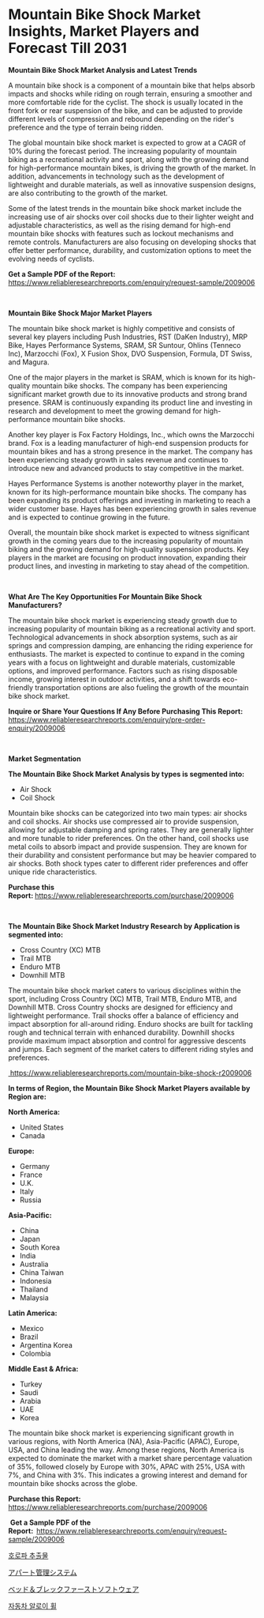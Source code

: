 <p><h1>Mountain Bike Shock Market Insights, Market Players and Forecast Till 2031</h1></p><p><strong>Mountain Bike Shock Market Analysis and Latest Trends</strong></p>
<p><p>A mountain bike shock is a component of a mountain bike that helps absorb impacts and shocks while riding on rough terrain, ensuring a smoother and more comfortable ride for the cyclist. The shock is usually located in the front fork or rear suspension of the bike, and can be adjusted to provide different levels of compression and rebound depending on the rider's preference and the type of terrain being ridden.</p><p>The global mountain bike shock market is expected to grow at a CAGR of 10% during the forecast period. The increasing popularity of mountain biking as a recreational activity and sport, along with the growing demand for high-performance mountain bikes, is driving the growth of the market. In addition, advancements in technology such as the development of lightweight and durable materials, as well as innovative suspension designs, are also contributing to the growth of the market.</p><p>Some of the latest trends in the mountain bike shock market include the increasing use of air shocks over coil shocks due to their lighter weight and adjustable characteristics, as well as the rising demand for high-end mountain bike shocks with features such as lockout mechanisms and remote controls. Manufacturers are also focusing on developing shocks that offer better performance, durability, and customization options to meet the evolving needs of cyclists.</p></p>
<p><strong>Get a Sample PDF of the Report:&nbsp;</strong> <a href="https://www.reliableresearchreports.com/enquiry/request-sample/2009006">https://www.reliableresearchreports.com/enquiry/request-sample/2009006</a></p>
<p>&nbsp;</p>
<p><strong>Mountain Bike Shock Major Market Players</strong></p>
<p><p>The mountain bike shock market is highly competitive and consists of several key players including Push Industries, RST (DaKen Industry), MRP Bike, Hayes Performance Systems, SRAM, SR Suntour, Ohlins (Tenneco Inc), Marzocchi (Fox), X Fusion Shox, DVO Suspension, Formula, DT Swiss, and Magura.</p><p>One of the major players in the market is SRAM, which is known for its high-quality mountain bike shocks. The company has been experiencing significant market growth due to its innovative products and strong brand presence. SRAM is continuously expanding its product line and investing in research and development to meet the growing demand for high-performance mountain bike shocks.</p><p>Another key player is Fox Factory Holdings, Inc., which owns the Marzocchi brand. Fox is a leading manufacturer of high-end suspension products for mountain bikes and has a strong presence in the market. The company has been experiencing steady growth in sales revenue and continues to introduce new and advanced products to stay competitive in the market.</p><p>Hayes Performance Systems is another noteworthy player in the market, known for its high-performance mountain bike shocks. The company has been expanding its product offerings and investing in marketing to reach a wider customer base. Hayes has been experiencing growth in sales revenue and is expected to continue growing in the future.</p><p>Overall, the mountain bike shock market is expected to witness significant growth in the coming years due to the increasing popularity of mountain biking and the growing demand for high-quality suspension products. Key players in the market are focusing on product innovation, expanding their product lines, and investing in marketing to stay ahead of the competition.</p></p>
<p>&nbsp;</p>
<p><strong>What Are The Key Opportunities For Mountain Bike Shock Manufacturers?</strong></p>
<p><p>The mountain bike shock market is experiencing steady growth due to increasing popularity of mountain biking as a recreational activity and sport. Technological advancements in shock absorption systems, such as air springs and compression damping, are enhancing the riding experience for enthusiasts. The market is expected to continue to expand in the coming years with a focus on lightweight and durable materials, customizable options, and improved performance. Factors such as rising disposable income, growing interest in outdoor activities, and a shift towards eco-friendly transportation options are also fueling the growth of the mountain bike shock market.</p></p>
<p><strong>Inquire or Share Your Questions If Any Before Purchasing This Report:</strong> <a href="https://www.reliableresearchreports.com/enquiry/pre-order-enquiry/2009006">https://www.reliableresearchreports.com/enquiry/pre-order-enquiry/2009006</a></p>
<p>&nbsp;</p>
<p><strong>Market Segmentation</strong></p>
<p><strong>The Mountain Bike Shock Market Analysis by types is segmented into:</strong></p>
<p><ul><li>Air Shock</li><li>Coil Shock</li></ul></p>
<p><p>Mountain bike shocks can be categorized into two main types: air shocks and coil shocks. Air shocks use compressed air to provide suspension, allowing for adjustable damping and spring rates. They are generally lighter and more tunable to rider preferences. On the other hand, coil shocks use metal coils to absorb impact and provide suspension. They are known for their durability and consistent performance but may be heavier compared to air shocks. Both shock types cater to different rider preferences and offer unique ride characteristics.</p></p>
<p><strong>Purchase this Report:&nbsp;</strong><a href="https://www.reliableresearchreports.com/purchase/2009006">https://www.reliableresearchreports.com/purchase/2009006</a></p>
<p>&nbsp;</p>
<p><strong>The Mountain Bike Shock Market Industry Research by Application is segmented into:</strong></p>
<p><ul><li>Cross Country (XC) MTB</li><li>Trail MTB</li><li>Enduro MTB</li><li>Downhill MTB</li></ul></p>
<p><p>The mountain bike shock market caters to various disciplines within the sport, including Cross Country (XC) MTB, Trail MTB, Enduro MTB, and Downhill MTB. Cross Country shocks are designed for efficiency and lightweight performance. Trail shocks offer a balance of efficiency and impact absorption for all-around riding. Enduro shocks are built for tackling rough and technical terrain with enhanced durability. Downhill shocks provide maximum impact absorption and control for aggressive descents and jumps. Each segment of the market caters to different riding styles and preferences.</p></p>
<p><a href="https://www.reliableresearchreports.com/mountain-bike-shock-r2009006">&nbsp;https://www.reliableresearchreports.com/mountain-bike-shock-r2009006</a></p>
<p><strong>In terms of Region, the Mountain Bike Shock Market Players available by Region are:</strong></p>
<p>
    <p> <strong> North America: </strong>
        <ul>
            <li>United States</li>
            <li>Canada</li>
        </ul>
        </p> 
    <p> <strong> Europe: </strong>
        <ul>
            <li>Germany</li>
            <li>France</li>
            <li>U.K.</li>
            <li>Italy</li>
            <li>Russia</li>
        </ul>
        </p> 
    <p> <strong> Asia-Pacific: </strong>
        <ul>
            <li>China</li>
            <li>Japan</li>
            <li>South Korea</li>
            <li>India</li>
            <li>Australia</li>
            <li>China Taiwan</li>
            <li>Indonesia</li>
            <li>Thailand</li>
            <li>Malaysia</li>
        </ul>
        </p> 
    <p> <strong> Latin America: </strong>
        <ul>
            <li>Mexico</li>
            <li>Brazil</li>
            <li>Argentina Korea</li>
            <li>Colombia</li>
        </ul>
        </p> 
    <p> <strong> Middle East & Africa: </strong>
        <ul>
            <li>Turkey</li>
            <li>Saudi</li>
            <li>Arabia</li>
            <li>UAE</li>
            <li>Korea</li>
        </ul>
    </p>
    </p>
<p><p>The mountain bike shock market is experiencing significant growth in various regions, with North America (NA), Asia-Pacific (APAC), Europe, USA, and China leading the way. Among these regions, North America is expected to dominate the market with a market share percentage valuation of 35%, followed closely by Europe with 30%, APAC with 25%, USA with 7%, and China with 3%. This indicates a growing interest and demand for mountain bike shocks across the globe.</p></p>
<p><strong>Purchase this Report: </strong><a href="https://www.reliableresearchreports.com/purchase/2009006">https://www.reliableresearchreports.com/purchase/2009006</a></p>
<p>&nbsp;<strong>Get a Sample PDF of the Report:&nbsp;&nbsp;</strong><a href="https://www.reliableresearchreports.com/enquiry/request-sample/2009006">https://www.reliableresearchreports.com/enquiry/request-sample/2009006</a></p>
<p><strong></strong></p>
<p><p><a href="https://medium.com/@jenniferstanley2022/%ED%8E%98%EB%88%84%EA%B7%B8%EB%A6%AC%ED%81%AC-%EC%B6%94%EC%B6%9C%EB%AC%BC-%EC%8B%9C%EC%9E%A5-%EB%B6%84%EC%84%9D-%EA%B7%B8%EC%9D%98-cagr-%EC%8B%9C%EC%9E%A5-%EC%84%B8%EB%B6%84%ED%99%94-%EB%B0%8F-%EA%B8%80%EB%A1%9C%EB%B2%8C-%EC%82%B0%EC%97%85-%EA%B0%9C%EC%9A%94-f7db671e9f05">호로파 추출물</a></p><p><a href="https://medium.com/@lawrencewatkins654/%E3%82%A2%E3%83%91%E3%83%BC%E3%83%88%E3%83%A1%E3%83%B3%E3%83%88%E7%AE%A1%E7%90%86%E3%82%B7%E3%82%B9%E3%83%86%E3%83%A0%E5%B8%82%E5%A0%B4%E3%81%AF-%E5%B8%82%E5%A0%B4%E3%82%B7%E3%82%A7%E3%82%A2-%E5%B8%82%E5%A0%B4%E5%8B%95%E5%90%91-%E5%B8%82%E5%A0%B4%E6%88%90%E9%95%B7%E3%81%AB%E9%96%A2%E3%81%99%E3%82%8B%E6%83%85%E5%A0%B1%E3%82%92%E6%8F%90%E4%BE%9B%E3%81%97%E3%81%A6%E3%81%84%E3%81%BE%E3%81%99-dff3457c87fa">アパート管理システム</a></p><p><a href="https://medium.com/@samirmayert28/%E3%83%99%E3%83%83%E3%83%89-%E3%83%96%E3%83%AC%E3%83%83%E3%82%AF%E3%83%95%E3%82%A1%E3%82%B9%E3%83%88%E3%82%BD%E3%83%95%E3%83%88%E3%82%A6%E3%82%A7%E3%82%A2%E5%B8%82%E5%A0%B4-%E5%B8%82%E5%A0%B4cagr-%E5%B8%82%E5%A0%B4%E3%83%88%E3%83%AC%E3%83%B3%E3%83%89-%E6%88%90%E9%95%B7%E6%88%A6%E7%95%A5%E3%81%AB%E9%96%A2%E3%81%99%E3%82%8B%E6%B4%9E%E5%AF%9F-b5e9b25efa47">ベッド＆ブレックファーストソフトウェア</a></p><p><a href="https://medium.com/@bud567768/%EC%9E%90%EB%8F%99%EC%B0%A8-%ED%95%A9%EA%B8%88-%EB%B0%94%ED%80%B4-%EC%8B%9C%EC%9E%A5-%EB%B6%84%EC%84%9D-%EC%97%B0%ED%8F%89%EA%B7%A0-%EC%84%B1%EC%9E%A5%EB%A5%A0-%EC%8B%9C%EC%9E%A5-%EC%84%B8%EB%B6%84%ED%99%94-%EB%B0%8F-%EC%84%B8%EA%B3%84-%EC%82%B0%EC%97%85-%EA%B0%9C%EC%9A%94-53cd676c6fc8">자동차 알로이 휠</a></p></p>